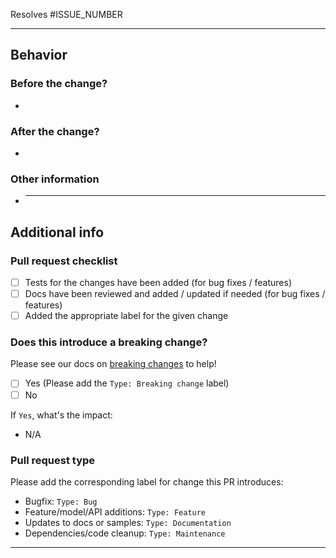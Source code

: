 <!-- Please refer to our contributing docs for any questions on submitting a pull request -->

<!-- Issues are required for both bug fixes and features. -->

Resolves #ISSUE_NUMBER

---

## Behavior

### Before the change?

<!-- Please describe the current behavior that you are modifying. -->

-

### After the change?

<!-- Please describe the behavior or changes that are being added by this PR. -->

-

### Other information

<!-- Any other information that is important to this PR  -->

- ***

## Additional info

### Pull request checklist

- [ ] Tests for the changes have been added (for bug fixes / features)
- [ ] Docs have been reviewed and added / updated if needed (for bug fixes / features)
- [ ] Added the appropriate label for the given change

### Does this introduce a breaking change?

<!-- If this introduces a breaking change make sure to note it here any what the impact might be -->

Please see our docs on [breaking changes](https://github.com/octokit/.github/blob/main/community/breaking_changes.md) to help!

- [ ] Yes (Please add the `Type: Breaking change` label)
- [ ] No

If `Yes`, what's the impact:

- N/A

### Pull request type

<!-- Please do not submit updates to dependencies unless it fixes an issue. -->
<!-- Please try to limit your pull request to one type, submit multiple pull requests if needed. -->

Please add the corresponding label for change this PR introduces:

- Bugfix: `Type: Bug`
- Feature/model/API additions: `Type: Feature`
- Updates to docs or samples: `Type: Documentation`
- Dependencies/code cleanup: `Type: Maintenance`

---
